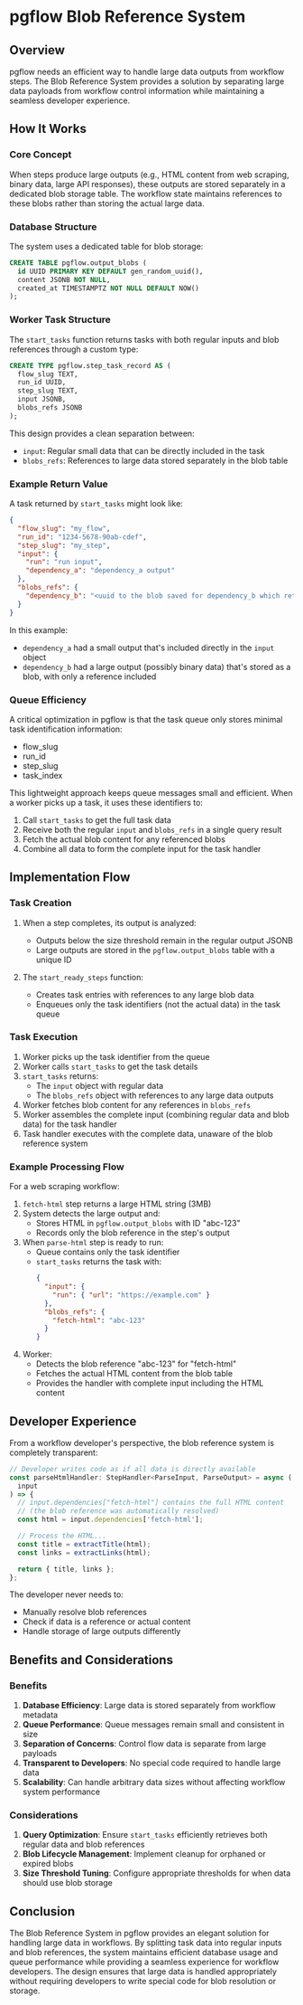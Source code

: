 # pgflow Blob Reference System

## Overview

pgflow needs an efficient way to handle large data outputs from workflow steps. The Blob Reference System provides a solution by separating large data payloads from workflow control information while maintaining a seamless developer experience.

## How It Works

### Core Concept

When steps produce large outputs (e.g., HTML content from web scraping, binary data, large API responses), these outputs are stored separately in a dedicated blob storage table. The workflow state maintains references to these blobs rather than storing the actual large data.

### Database Structure

The system uses a dedicated table for blob storage:

```sql
CREATE TABLE pgflow.output_blobs (
  id UUID PRIMARY KEY DEFAULT gen_random_uuid(),
  content JSONB NOT NULL,
  created_at TIMESTAMPTZ NOT NULL DEFAULT NOW()
);
```

### Worker Task Structure

The `start_tasks` function returns tasks with both regular inputs and blob references through a custom type:

```sql
CREATE TYPE pgflow.step_task_record AS (
  flow_slug TEXT,
  run_id UUID,
  step_slug TEXT,
  input JSONB,
  blobs_refs JSONB
);
```

This design provides a clean separation between:

- `input`: Regular small data that can be directly included in the task
- `blobs_refs`: References to large data stored separately in the blob table

### Example Return Value

A task returned by `start_tasks` might look like:

```json
{
  "flow_slug": "my_flow",
  "run_id": "1234-5678-90ab-cdef",
  "step_slug": "my_step",
  "input": {
    "run": "run input",
    "dependency_a": "dependency_a output"
  },
  "blobs_refs": {
    "dependency_b": "<uuid to the blob saved for dependency_b which returned binary data>"
  }
}
```

In this example:

- `dependency_a` had a small output that's included directly in the `input` object
- `dependency_b` had a large output (possibly binary data) that's stored as a blob, with only a reference included

### Queue Efficiency

A critical optimization in pgflow is that the task queue only stores minimal task identification information:

- flow_slug
- run_id
- step_slug
- task_index

This lightweight approach keeps queue messages small and efficient. When a worker picks up a task, it uses these identifiers to:

1. Call `start_tasks` to get the full task data
2. Receive both the regular `input` and `blobs_refs` in a single query result
3. Fetch the actual blob content for any referenced blobs
4. Combine all data to form the complete input for the task handler

## Implementation Flow

### Task Creation

1. When a step completes, its output is analyzed:

   - Outputs below the size threshold remain in the regular output JSONB
   - Large outputs are stored in the `pgflow.output_blobs` table with a unique ID

2. The `start_ready_steps` function:
   - Creates task entries with references to any large blob data
   - Enqueues only the task identifiers (not the actual data) in the task queue

### Task Execution

1. Worker picks up the task identifier from the queue
2. Worker calls `start_tasks` to get the task details
3. `start_tasks` returns:
   - The `input` object with regular data
   - The `blobs_refs` object with references to any large data outputs
4. Worker fetches blob content for any references in `blobs_refs`
5. Worker assembles the complete input (combining regular data and blob data) for the task handler
6. Task handler executes with the complete data, unaware of the blob reference system

### Example Processing Flow

For a web scraping workflow:

1. `fetch-html` step returns a large HTML string (3MB)
2. System detects the large output and:
   - Stores HTML in `pgflow.output_blobs` with ID "abc-123"
   - Records only the blob reference in the step's output
3. When `parse-html` step is ready to run:
   - Queue contains only the task identifier
   - `start_tasks` returns the task with:
     ```json
     {
       "input": {
         "run": { "url": "https://example.com" }
       },
       "blobs_refs": {
         "fetch-html": "abc-123"
       }
     }
     ```
4. Worker:
   - Detects the blob reference "abc-123" for "fetch-html"
   - Fetches the actual HTML content from the blob table
   - Provides the handler with complete input including the HTML content

## Developer Experience

From a workflow developer's perspective, the blob reference system is completely transparent:

```typescript
// Developer writes code as if all data is directly available
const parseHtmlHandler: StepHandler<ParseInput, ParseOutput> = async (
  input
) => {
  // input.dependencies["fetch-html"] contains the full HTML content
  // (the blob reference was automatically resolved)
  const html = input.dependencies['fetch-html'];

  // Process the HTML...
  const title = extractTitle(html);
  const links = extractLinks(html);

  return { title, links };
};
```

The developer never needs to:

- Manually resolve blob references
- Check if data is a reference or actual content
- Handle storage of large outputs differently

## Benefits and Considerations

### Benefits

1. **Database Efficiency**: Large data is stored separately from workflow metadata
2. **Queue Performance**: Queue messages remain small and consistent in size
3. **Separation of Concerns**: Control flow data is separate from large payloads
4. **Transparent to Developers**: No special code required to handle large data
5. **Scalability**: Can handle arbitrary data sizes without affecting workflow system performance

### Considerations

1. **Query Optimization**: Ensure `start_tasks` efficiently retrieves both regular data and blob references
2. **Blob Lifecycle Management**: Implement cleanup for orphaned or expired blobs
3. **Size Threshold Tuning**: Configure appropriate thresholds for when data should use blob storage

## Conclusion

The Blob Reference System in pgflow provides an elegant solution for handling large data in workflows. By splitting task data into regular inputs and blob references, the system maintains efficient database usage and queue performance while providing a seamless experience for workflow developers. The design ensures that large data is handled appropriately without requiring developers to write special code for blob resolution or storage.
